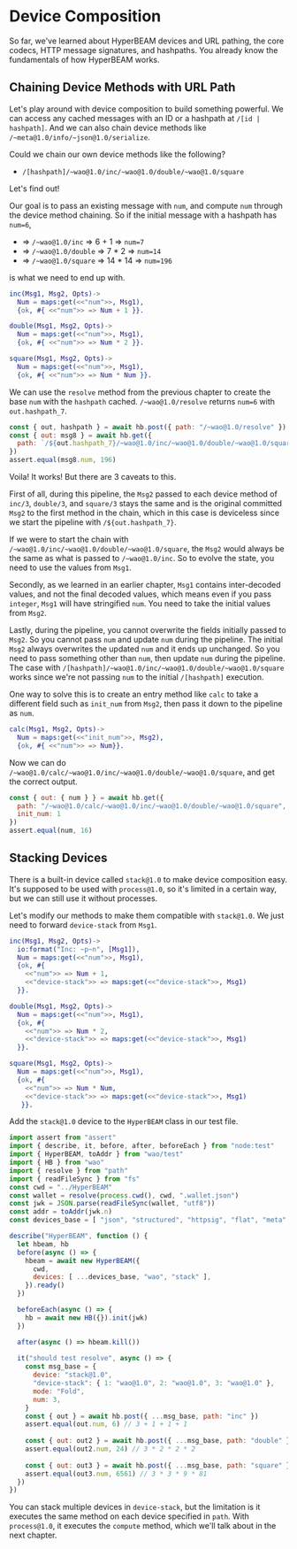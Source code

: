 # Device Composition

So far, we've learned about HyperBEAM devices and URL pathing, the core codecs, HTTP message signatures, and hashpaths. You already know the fundamentals of how HyperBEAM works.

## Chaining Device Methods with URL Path

Let's play around with device composition to build something powerful. We can access any cached messages with an ID or a hashpath at `/[id | hashpath]`. And we can also chain device methods like `/~meta@1.0/info/~json@1.0/serialize`.

Could we chain our own device methods like the following?

- `/[hashpath]/~wao@1.0/inc/~wao@1.0/double/~wao@1.0/square`

Let's find out!

Our goal is to pass an existing message with `num`, and compute `num` through the device method chaining. So if the initial message with a hashpath has `num=6`,

- => `/~wao@1.0/inc` => 6 + 1 => `num=7`
- => `/~wao@1.0/double` => 7 * 2 => `num=14`
- => `/~wao@1.0/square` => 14 * 14 => `num=196`

is what we need to end up with.

```erlang
inc(Msg1, Msg2, Opts)->
  Num = maps:get(<<"num">>, Msg1),
  {ok, #{ <<"num">> => Num + 1 }}.

double(Msg1, Msg2, Opts)->
  Num = maps:get(<<"num">>, Msg1),
  {ok, #{ <<"num">> => Num * 2 }}.

square(Msg1, Msg2, Opts)->
  Num = maps:get(<<"num">>, Msg1),
  {ok, #{ <<"num">> => Num * Num }}.
```

We can use the `resolve` method from the previous chapter to create the base `num` with the `hashpath` cached. `/~wao@1.0/resolve` returns `num=6` with `out.hashpath_7`.

```js
const { out, hashpath } = await hb.post({ path: "/~wao@1.0/resolve" })
const { out: msg8 } = await hb.get({
  path: `/${out.hashpath_7}/~wao@1.0/inc/~wao@1.0/double/~wao@1.0/square`,
})
assert.equal(msg8.num, 196)
```
Voila! It works! But there are 3 caveats to this.

First of all, during this pipeline, the `Msg2` passed to each device method of `inc/3`, `double/3`, and `square/3` stays the same and is the original committed `Msg2` to the first method in the chain, which in this case is deviceless since we start the pipeline with `/${out.hashpath_7}`.

If we were to start the chain with `/~wao@1.0/inc/~wao@1.0/double/~wao@1.0/square`, the `Msg2` would always be the same as what is passed to `/~wao@1.0/inc`. So to evolve the state, you need to use the values from `Msg1`.

Secondly, as we learned in an earlier chapter, `Msg1` contains inter-decoded values, and not the final decoded values, which means even if you pass `integer`, `Msg1` will have stringified `num`. You need to take the initial values from `Msg2`.

Lastly, during the pipeline, you cannot overwrite the fields initially passed to `Msg2`. So you cannot pass `num` and update `num` during the pipeline. The initial `Msg2` always overwrites the updated `num` and it ends up unchanged. So you need to pass something other than `num`, then update `num` during the pipeline. The case with `/[hashpath]/~wao@1.0/inc/~wao@1.0/double/~wao@1.0/square` works since we're not passing `num` to the initial `/[hashpath]` execution.

One way to solve this is to create an entry method like `calc` to take a different field such as `init_num` from `Msg2`, then pass it down to the pipeline as `num`.

```erlang
calc(Msg1, Msg2, Opts)->
  Num = maps:get(<<"init_num">>, Msg2),
  {ok, #{ <<"num">> => Num}}.
```

Now we can do `/~wao@1.0/calc/~wao@1.0/inc/~wao@1.0/double/~wao@1.0/square`, and get the correct output.

```js
const { out: { num } } = await hb.get({
  path: "/~wao@1.0/calc/~wao@1.0/inc/~wao@1.0/double/~wao@1.0/square",
  init_num: 1
})
assert.equal(num, 16)
```

## Stacking Devices

There is a built-in device called `stack@1.0` to make device composition easy. It's supposed to be used with `process@1.0`, so it's limited in a certain way, but we can still use it without processes.

Let's modify our methods to make them compatible with `stack@1.0`. We just need to forward `device-stack` from `Msg1`.

```erlang
inc(Msg1, Msg2, Opts)->
  io:format("Inc: ~p~n", [Msg1]),
  Num = maps:get(<<"num">>, Msg1),
  {ok, #{ 
    <<"num">> => Num + 1, 
    <<"device-stack">> => maps:get(<<"device-stack">>, Msg1)
  }}.

double(Msg1, Msg2, Opts)->
  Num = maps:get(<<"num">>, Msg1),
  {ok, #{ 
    <<"num">> => Num * 2,
    <<"device-stack">> => maps:get(<<"device-stack">>, Msg1)
  }}.

square(Msg1, Msg2, Opts)->
  Num = maps:get(<<"num">>, Msg1),
  {ok, #{ 
    <<"num">> => Num * Num,
    <<"device-stack">> => maps:get(<<"device-stack">>, Msg1)
   }}.
```

Add the `stack@1.0` device to the `HyperBEAM` class in our test file.

```js
import assert from "assert"
import { describe, it, before, after, beforeEach } from "node:test"
import { HyperBEAM, toAddr } from "wao/test"
import { HB } from "wao"
import { resolve } from "path"
import { readFileSync } from "fs"
const cwd = "../HyperBEAM"
const wallet = resolve(process.cwd(), cwd, ".wallet.json")
const jwk = JSON.parse(readFileSync(wallet, "utf8"))
const addr = toAddr(jwk.n)
const devices_base = [ "json", "structured", "httpsig", "flat", "meta" ]

describe("HyperBEAM", function () {
  let hbeam, hb
  before(async () => {
    hbeam = await new HyperBEAM({
      cwd,
      devices: [ ...devices_base, "wao", "stack" ],
    }).ready()
  })

  beforeEach(async () => {
    hb = await new HB({}).init(jwk)
  })

  after(async () => hbeam.kill())
  
  it("should test resolve", async () => {
    const msg_base = {
      device: "stack@1.0",
      "device-stack": { 1: "wao@1.0", 2: "wao@1.0", 3: "wao@1.0" },
      mode: "Fold",
      num: 3,
    }
    const { out } = await hb.post({ ...msg_base, path: "inc" })
	assert.equal(out.num, 6) // 3 + 1 + 1 + 1
	
    const { out: out2 } = await hb.post({ ...msg_base, path: "double" })
	assert.equal(out2.num, 24) // 3 * 2 * 2 * 2
	
    const { out: out3 } = await hb.post({ ...msg_base, path: "square" })
	assert.equal(out3.num, 6561) // 3 * 3 * 9 * 81
  })
})
```

You can stack multiple devices in `device-stack`, but the limitation is it executes the same method on each device specified in `path`. With `process@1.0`, it executes the `compute` method, which we'll talk about in the next chapter.
